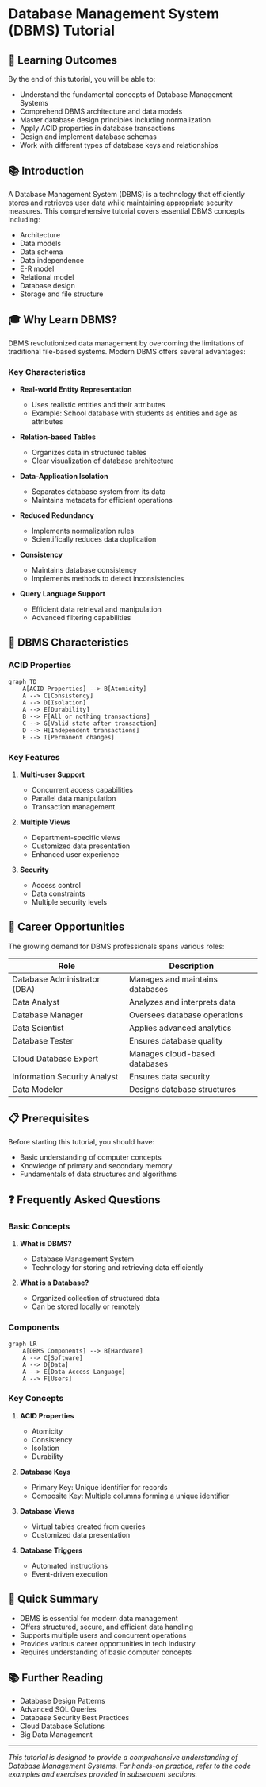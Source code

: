 # Database Management System (DBMS) Tutorial

## 🎯 Learning Outcomes
By the end of this tutorial, you will be able to:
- Understand the fundamental concepts of Database Management Systems
- Comprehend DBMS architecture and data models
- Master database design principles including normalization
- Apply ACID properties in database transactions
- Design and implement database schemas
- Work with different types of database keys and relationships

## 📚 Introduction
A Database Management System (DBMS) is a technology that efficiently stores and retrieves user data while maintaining appropriate security measures. This comprehensive tutorial covers essential DBMS concepts including:
- Architecture
- Data models
- Data schema
- Data independence
- E-R model
- Relational model
- Database design
- Storage and file structure

## 🎓 Why Learn DBMS?
DBMS revolutionized data management by overcoming the limitations of traditional file-based systems. Modern DBMS offers several advantages:

### Key Characteristics
- **Real-world Entity Representation**
  - Uses realistic entities and their attributes
  - Example: School database with students as entities and age as attributes

- **Relation-based Tables**
  - Organizes data in structured tables
  - Clear visualization of database architecture

- **Data-Application Isolation**
  - Separates database system from its data
  - Maintains metadata for efficient operations

- **Reduced Redundancy**
  - Implements normalization rules
  - Scientifically reduces data duplication

- **Consistency**
  - Maintains database consistency
  - Implements methods to detect inconsistencies

- **Query Language Support**
  - Efficient data retrieval and manipulation
  - Advanced filtering capabilities

## 🔑 DBMS Characteristics

### ACID Properties
```mermaid
graph TD
    A[ACID Properties] --> B[Atomicity]
    A --> C[Consistency]
    A --> D[Isolation]
    A --> E[Durability]
    B --> F[All or nothing transactions]
    C --> G[Valid state after transaction]
    D --> H[Independent transactions]
    E --> I[Permanent changes]
```

### Key Features
1. **Multi-user Support**
   - Concurrent access capabilities
   - Parallel data manipulation
   - Transaction management

2. **Multiple Views**
   - Department-specific views
   - Customized data presentation
   - Enhanced user experience

3. **Security**
   - Access control
   - Data constraints
   - Multiple security levels

## 💼 Career Opportunities
The growing demand for DBMS professionals spans various roles:

| Role | Description |
|------|-------------|
| Database Administrator (DBA) | Manages and maintains databases |
| Data Analyst | Analyzes and interprets data |
| Database Manager | Oversees database operations |
| Data Scientist | Applies advanced analytics |
| Database Tester | Ensures database quality |
| Cloud Database Expert | Manages cloud-based databases |
| Information Security Analyst | Ensures data security |
| Data Modeler | Designs database structures |

## 📋 Prerequisites
Before starting this tutorial, you should have:
- Basic understanding of computer concepts
- Knowledge of primary and secondary memory
- Fundamentals of data structures and algorithms

## ❓ Frequently Asked Questions

### Basic Concepts
1. **What is DBMS?**
   - Database Management System
   - Technology for storing and retrieving data efficiently

2. **What is a Database?**
   - Organized collection of structured data
   - Can be stored locally or remotely

### Components
```mermaid
graph LR
    A[DBMS Components] --> B[Hardware]
    A --> C[Software]
    A --> D[Data]
    A --> E[Data Access Language]
    A --> F[Users]
```

### Key Concepts
1. **ACID Properties**
   - Atomicity
   - Consistency
   - Isolation
   - Durability

2. **Database Keys**
   - Primary Key: Unique identifier for records
   - Composite Key: Multiple columns forming a unique identifier

3. **Database Views**
   - Virtual tables created from queries
   - Customized data presentation

4. **Database Triggers**
   - Automated instructions
   - Event-driven execution

## 📝 Quick Summary
- DBMS is essential for modern data management
- Offers structured, secure, and efficient data handling
- Supports multiple users and concurrent operations
- Provides various career opportunities in tech industry
- Requires understanding of basic computer concepts

## 📚 Further Reading
- Database Design Patterns
- Advanced SQL Queries
- Database Security Best Practices
- Cloud Database Solutions
- Big Data Management

---
*This tutorial is designed to provide a comprehensive understanding of Database Management Systems. For hands-on practice, refer to the code examples and exercises provided in subsequent sections.* 
